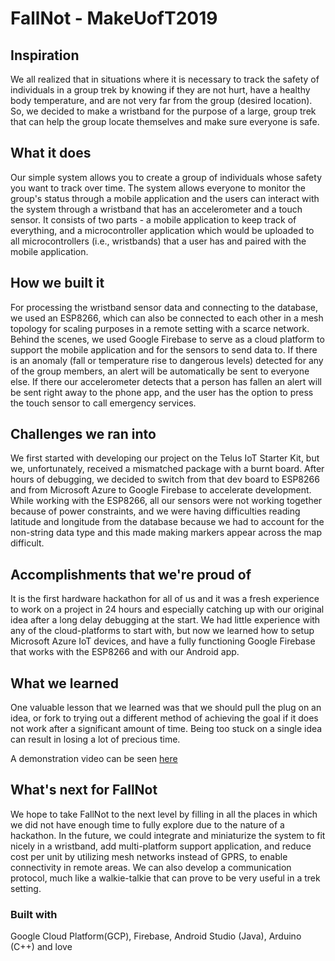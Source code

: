 # FallNot - MakeUofT2019

## Inspiration
We all realized that in situations where it is necessary to track the safety of individuals in a group trek by knowing if they are not hurt, have a healthy body temperature, and are not very far from the group (desired location). So, we decided to make a wristband for the purpose of a large, group trek that can help the group locate themselves and make sure everyone is safe.

## What it does
Our simple system allows you to create a group of individuals whose safety you want to track over time. The system allows everyone to monitor the group's status through a mobile application and the users can interact with the system through a wristband that has an accelerometer and a touch sensor. It consists of two parts - a mobile application to keep track of everything, and a microcontroller application which would be uploaded to all microcontrollers (i.e., wristbands) that a user has and paired with the mobile application. 

## How we built it
For processing the wristband sensor data and connecting to the database, we used an ESP8266, which can also be connected to each other in a mesh topology for scaling purposes in a remote setting with a scarce network. Behind the scenes, we used Google Firebase to serve as a cloud platform to support the mobile application and for the sensors to send data to. If there is an anomaly (fall or temperature rise to dangerous levels) detected for any of the group members, an alert will be automatically be sent to everyone else. If there our accelerometer detects that a person has fallen an alert will be sent right away to the phone app, and the user has the option to press the touch sensor to call emergency services.

## Challenges we ran into
We first started with developing our project on the Telus IoT Starter Kit, but we, unfortunately, received a mismatched package with a burnt board. After hours of debugging, we decided to switch from that dev board to ESP8266 and from Microsoft Azure to Google Firebase to accelerate development. While working with the ESP8266, all our sensors were not working together because of power constraints, and we were having difficulties reading latitude and longitude from the database because we had to account for the non-string data type and this made making markers appear across the map difficult.

## Accomplishments that we're proud of
It is the first hardware hackathon for all of us and it was a fresh experience to work on a project in 24 hours and especially catching up with our original idea after a long delay debugging at the start. We had little experience with any of the cloud-platforms to start with, but now we learned how to setup Microsoft Azure IoT devices, and have a fully functioning Google Firebase that works with the ESP8266 and with our Android app.

## What we learned
One valuable lesson that we learned was that we should pull the plug on an idea, or fork to trying out a different method of achieving the goal if it does not work after a significant amount of time. Being too stuck on a single idea can result in losing a lot of precious time.

A demonstration video can be seen [here](https://www.youtube.com/watch?v=5iqh7y6gNkA)

## What's next for FallNot
We hope to take FallNot to the next level by filling in all the places in which we did not have enough time to fully explore due to the nature of a hackathon. In the future, we could integrate and miniaturize the system to fit nicely in a wristband, add multi-platform support application, and reduce cost per unit by utilizing mesh networks instead of GPRS, to enable connectivity in remote areas. We can also develop a communication protocol, much like a walkie-talkie that can prove to be very useful in a trek setting.

### Built with
Google Cloud Platform(GCP), Firebase, Android Studio (Java), Arduino (C++) and love
